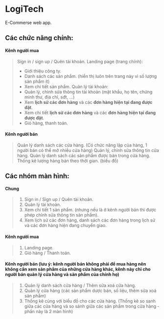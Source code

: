 # LogiTech
E-Commerse web app.
## Các chức năng chính:
#### Kênh người mua
> Sign in / sign up / Quên tài khoản.
> Landing page (trang chính):
> + Giới thiệu công ty.
> + Danh sách các sản phẩm. (hiển thị luôn trên trang này vì số lượng sản phẩm ít)
> + Xem chi tiết sản phẩm.
> Quản lý tài khoản:
> + Quản lý, chỉnh sửa thông tin tài khoản (mật khẩu, họ tên, chứng minh thư, địa chỉ, sđt, ...)
> + Xem **lịch sử các đơn hàng** và các **đơn hàng hiện tại đang được đặt**.
> + Xem chi tiết **lịch sử các đơn hàng** và các **đơn hàng hiện tại đang được đặt**.
> + Giỏ hàng, thanh toán.
#### Kênh người bán
> Quản lý danh sách các cửa hàng. (Có chức năng lập của hàng, 1 người bán có thể mở nhiều cửa hàng)
> Quản lý, chỉnh sửa thông tin cửa hàng.
> Quản lý danh sách các sản phẩm được bán trong cửa hàng.
> Thống kê lượng hàng bán theo thời gian. (biểu đồ)

## Các nhóm màn hình:
#### Chung
> 1. Sign in / Sign up / Quên tài khoản.
> 2. Quản lý tài khoản.
> 3. Xem chi tiết 1 sản phẩm. (nhưng nếu là ở kênh người bán thì được phép chỉnh sửa thông tin sản phẩm).
> 4. Xem lịch sử các đơn hàng, danh sách các đơn hàng trong lịch sử và các đơn hàng hiện đang chuyển giao.
 
#### Kênh người mua
> 1. Landing page.
> 2. Giỏ hàng / Thanh toán.

#### Kênh người bán (lưu ý: kênh người bán không phải để mua hàng nên không cần xem sản phẩm của những cửa hàng khác, kênh này chỉ cho người bán quản lý cửa hàng và sản phẩm của chính họ)
> 1. Quản lý danh sách cửa hàng / Thêm sửa xoá cửa hàng.
> 2. Quản lý cửa hàng (các sản phẩm dược bán, số liệu, thêm sửa xoá sản phẩm)
> 3. Thống kê cùng với biểu đồ cho các cửa hàng. (Thống kê so sanh giữa các cửa hàng và so sánh giữa các sản phẩm trong cửa hàng - phần này là 2 màn hình)

